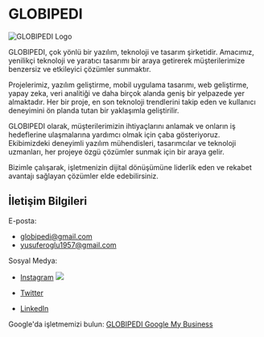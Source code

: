 # GLOBIPEDI

![GLOBIPEDI Logo](https://lh3.googleusercontent.com/p/AF1QipPqNMtDJm4o0V4pJaoKTRzxYSYEpxYC5h3SIiM=s680-w680-h510)

GLOBIPEDI, çok yönlü bir yazılım, teknoloji ve tasarım şirketidir. Amacımız, yenilikçi teknoloji ve yaratıcı tasarımı bir araya getirerek müşterilerimize benzersiz ve etkileyici çözümler sunmaktır.

Projelerimiz, yazılım geliştirme, mobil uygulama tasarımı, web geliştirme, yapay zeka, veri analitiği ve daha birçok alanda geniş bir yelpazede yer almaktadır. Her bir proje, en son teknoloji trendlerini takip eden ve kullanıcı deneyimini ön planda tutan bir yaklaşımla geliştirilir.

GLOBIPEDI olarak, müşterilerimizin ihtiyaçlarını anlamak ve onların iş hedeflerine ulaşmalarına yardımcı olmak için çaba gösteriyoruz. Ekibimizdeki deneyimli yazılım mühendisleri, tasarımcılar ve teknoloji uzmanları, her projeye özgü çözümler sunmak için bir araya gelir.

Bizimle çalışarak, işletmenizin dijital dönüşümüne liderlik eden ve rekabet avantajı sağlayan çözümler elde edebilirsiniz.

## İletişim Bilgileri

E-posta: 
- globipedi@gmail.com
- yusuferoglu1957@gmail.com

Sosyal Medya:
- [Instagram](https://www.instagram.com/globipedi) ![](https://photos.app.goo.gl/fMjpDgBzAyFHp5YJ7) 


- [Twitter](https://twitter.com/Globipedi) 
- [LinkedIn](https://www.linkedin.com/in/globipedi)





Google'da işletmemizi bulun: [GLOBIPEDI Google My Business](https://www.google.com/search?q=globipedi)
